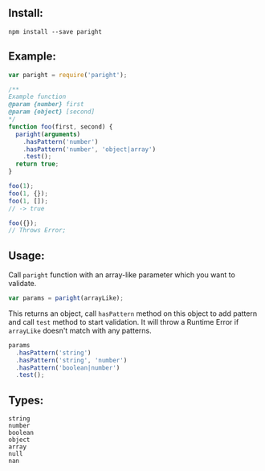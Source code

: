 ## Install:
```
npm install --save paright
```

## Example:

```javascript
var paright = require('paright');

/**
Example function
@param {number} first
@param {object} [second]
*/
function foo(first, second) {
  paright(arguments)
    .hasPattern('number')
    .hasPattern('number', 'object|array')
    .test();
  return true;
}

foo(1);
foo(1, {});
foo(1, []);
// -> true

foo({});
// Throws Error;
```

## Usage:
Call `paright` function with an array-like parameter which you want to validate.
```javascript
var params = paright(arrayLike);
```
This returns an object, call `hasPattern` method on this object to add pattern and call `test` method to start validation. It will throw a Runtime Error if `arrayLike` doesn't match with any patterns.
```javascript
params
  .hasPattern('string')
  .hasPattern('string', 'number')
  .hasPattern('boolean|number')
  .test();
```

## Types:
```
string
number
boolean
object
array
null
nan
```
